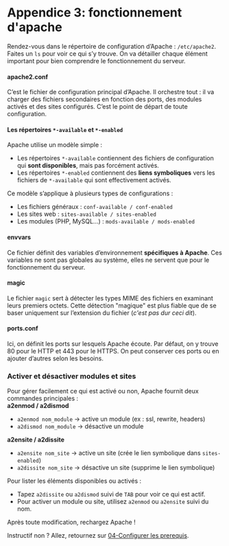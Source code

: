 # Appendice 3: fonctionnement d'apache
Rendez-vous dans le répertoire de configuration d’Apache : `/etc/apache2`. Faites un `ls` pour voir ce qui s’y trouve. On va détailler chaque élément important pour bien comprendre le fonctionnement du serveur.  
#### apache2.conf
C’est le fichier de configuration principal d’Apache. Il orchestre tout : il va charger des fichiers secondaires en fonction des ports, des modules activés et des sites configurés. C’est le point de départ de toute configuration.  
#### Les répertoires `*-available` et `*-enabled`
Apache utilise un modèle simple :  
- Les répertoires `*-available` contiennent des fichiers de configuration qui **sont disponibles**, mais pas forcément activés.  
- Les répertoires `*-enabled` contiennent des **liens symboliques** vers les fichiers de `*-available` qui sont effectivement activés.  

Ce modèle s’applique à plusieurs types de configurations :  
- Les fichiers généraux : `conf-available / conf-enabled`  
- Les sites web : `sites-available / sites-enabled`  
- Les modules (PHP, MySQL…) : `mods-available / mods-enabled`  

#### envvars
Ce fichier définit des variables d’environnement **spécifiques à Apache**. Ces variables ne sont pas globales au système, elles ne servent que pour le fonctionnement du serveur.  
#### magic  
Le fichier `magic` sert à détecter les types MIME des fichiers en examinant leurs premiers octets. Cette détection "magique" est plus fiable que de se baser uniquement sur l’extension du fichier (_c'est pas dur ceci dit_).  
#### ports.conf  
Ici, on définit les ports sur lesquels Apache écoute. Par défaut, on y trouve 80 pour le HTTP et 443 pour le HTTPS. On peut conserver ces ports ou en ajouter d’autres selon les besoins.  
### Activer et désactiver modules et sites
Pour gérer facilement ce qui est activé ou non, Apache fournit deux commandes principales :  
**a2enmod / a2dismod**  
- `a2enmod nom_module` → active un module (ex : ssl, rewrite, headers)  
- `a2dismod nom_module` → désactive un module  

**a2ensite / a2dissite**  
- `a2ensite nom_site` → active un site (crée le lien symbolique dans `sites-enabled`)  
- `a2dissite nom_site` → désactive un site (supprime le lien symbolique)  

Pour lister les éléments disponibles ou activés :  
- Tapez `a2dissite` ou `a2dismod` suivi de `TAB` pour voir ce qui est actif.  
- Pour activer un module ou site, utilisez `a2enmod` ou `a2ensite` suivi du nom.  

<div class="astuce">Après toute modification, rechargez Apache !</div>

Instructif non ? Allez, retournez sur [04-Configurer les prerequis](./CoursApache/Chapitres/04-Configurer%20les%20prerequis.md).